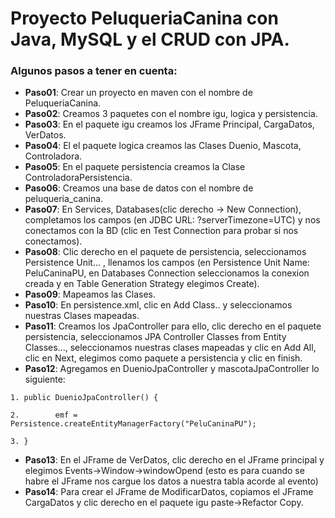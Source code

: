 # Proyecto PeluqueriaCanina con Java, MySQL y el CRUD con JPA.
### Algunos pasos a tener en cuenta:
- **Paso01**: Crear un proyecto en maven con el nombre de PeluqueriaCanina.
- **Paso02**: Creamos 3 paquetes con el nombre igu, logica y persistencia.
- **Paso03**: En el paquete igu creamos los JFrame Principal, CargaDatos, VerDatos.
- **Paso04**: El el paquete logica creamos las Clases Duenio, Mascota, Controladora.
- **Paso05**: En el paquete persistencia creamos la Clase ControladoraPersistencia.
- **Paso06**: Creamos una base de datos con el nombre de peluqueria_canina.
- **Paso07**: En Services, Databases(clic derecho -> New Connection), completamos los campos (en JDBC URL: ?serverTimezone=UTC) y nos conectamos con la BD (clic en Test Connection para probar si nos conectamos).
- **Paso08**: Clic derecho en el paquete de persistencia, seleccionamos Persistence Unit... , llenamos los campos (en Persistence Unit Name: PeluCaninaPU, en Databases Connection seleccionamos la conexion creada y en Table Generation Strategy elegimos Create).
- **Paso09**: Mapeamos las Clases.
- **Paso10**: En persistence.xml, clic en Add Class.. y seleccionamos nuestras Clases mapeadas.
- **Paso11**: Creamos los JpaController para ello, clic derecho en el paquete persistencia, seleccionamos JPA Controller Classes from Entity Classes..., seleccionamos nuestras clases mapeadas y clic en Add All, clic en Next, elegimos como paquete a persistencia y clic en finish.
- **Paso12**: Agregamos en DuenioJpaController y mascotaJpaController lo siguiente:
  
 `1. public DuenioJpaController() {`

 `2. 		emf = Persistence.createEntityManagerFactory("PeluCaninaPU");`
 
 `3. }`
 
- **Paso13**: En el JFrame de VerDatos, clic derecho en el JFrame principal y elegimos Events->Window->windowOpend (esto es para cuando se habre el JFrame nos cargue los datos a nuestra tabla acorde al evento)
- **Paso14**: Para crear el JFrame de ModificarDatos, copiamos el JFrame CargaDatos y clic derecho en el paquete igu paste->Refactor Copy.
